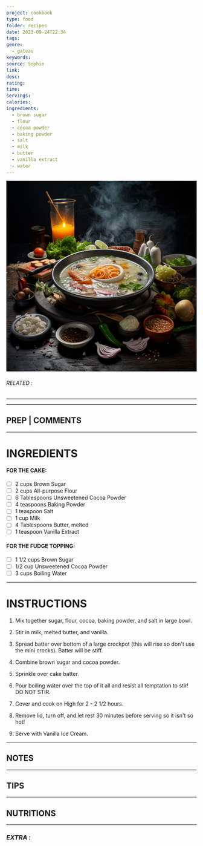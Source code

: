 ```yaml
---
project: cookbook
type: food
folder: recipes
date: 2023-09-24T22:34
tags: 
genre:
  - gateau
keywords: 
source: Sophie
link: 
desc: 
rating: 
time: 
servings: 
calories: 
ingredients:
  - brown sugar
  - flour
  - cocoa powder
  - baking powder
  - salt
  - milk
  - butter
  - vanilla extract
  - water
---
```


![IMAGE](_default.png)

###### *RELATED* : 
---


---
## PREP | COMMENTS



---
# INGREDIENTS

#### FOR THE CAKE:

- [ ] 2 cups Brown Sugar
- [ ] 2 cups All-purpose Flour
- [ ] 6 Tablespoons Unsweetened Cocoa Powder
- [ ] 4 teaspoons Baking Powder
- [ ] 1 teaspoon Salt
- [ ] 1 cup Milk
- [ ] 4 Tablespoons Butter, melted
- [ ] 1 teaspoon Vanilla Extract

#### FOR THE FUDGE TOPPING:

- [ ] 1 1/2 cups Brown Sugar
- [ ] 1/2 cup Unsweetened Cocoa Powder
- [ ] 3 cups Boiling Water

---
# INSTRUCTIONS

1. Mix together sugar, flour, cocoa, baking powder, and salt in large bowl. 
    
2. Stir in milk, melted butter, and vanilla. 
    
3. Spread batter over bottom of a large crockpot (this will rise so don't use the mini crocks). Batter will be stiff. 
    
4. Combine brown sugar and cocoa powder. 
    
5. Sprinkle over cake batter. 
    
6. Pour boiling water over the top of it all and resist all temptation to stir! DO NOT STIR. 
    
7. Cover and cook on High for 2 - 2 1/2 hours. 
    
8. Remove lid, turn off, and let rest 30 minutes before serving so it isn't so hot! 
    
9. Serve with Vanilla Ice Cream.

---
## NOTES



---
## TIPS



---
## NUTRITIONS



---
### *EXTRA* :



